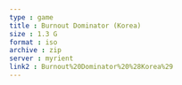 ```yaml
---
type : game
title : Burnout Dominator (Korea)
size : 1.3 G
format : iso
archive : zip
server : myrient
link2 : Burnout%20Dominator%20%28Korea%29
---
```

